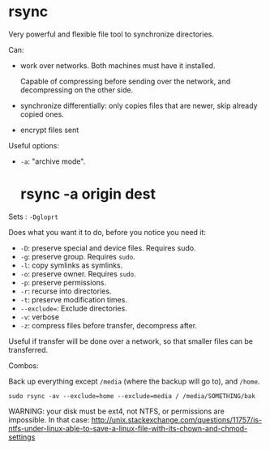 # rsync

Very powerful and flexible file tool to synchronize directories.

Can:

-   work over networks. Both machines must have it installed.

    Capable of compressing before sending over the network, and decompressing on the other side.

-   synchronize differentially: only copies files that are newer, skip already copied ones.

-   encrypt files sent

Useful options:

- `-a`: "archive mode".

  # rsync -a origin dest

Sets : `-Dgloprt`

Does what you want it to do, before you notice you need it:

- `-D`: preserve special and device files. Requires sudo.
- `-g`: preserve group. Requires `sudo`.
- `-l`: copy symlinks as symlinks.
- `-o`: preserve owner. Requires `sudo`.
- `-p`: preserve permissions.
- `-r`: recurse into directories.
- `-t`: preserve modification times.
- `--exclude=`: Exclude directories.
- `-v`: verbose
- `-z`: compress files before transfer, decompress after.

Useful if transfer will be done over a network,
so that smaller files can be transferred.

Combos:

Back up everything except `/media` (where the backup will go to), and `/home`.

    sudo rsync -av --exclude=home --exclude=media / /media/SOMETHING/bak

WARNING: your disk must be ext4, not NTFS, or permissions are impossible. In that case: http://unix.stackexchange.com/questions/11757/is-ntfs-under-linux-able-to-save-a-linux-file-with-its-chown-and-chmod-settings

